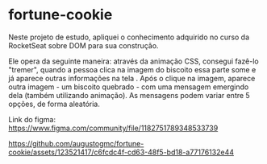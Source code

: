 # fortune-cookie

Neste projeto de estudo, apliquei o conhecimento adquirido no curso da RocketSeat sobre DOM para sua construção.

Ele opera da seguinte maneira: através da animação CSS, consegui fazê-lo "tremer", quando a pessoa clica na imagem do biscoito essa parte some e já aparece outras informações na tela . Após o clique na imagem, aparece outra imagem - um biscoito quebrado - com uma mensagem emergindo dela (também utilizando animação). As mensagens podem variar entre 5 opções, de forma aleatória.

Link do figma: https://www.figma.com/community/file/1182751789348533739



https://github.com/augustogmc/fortune-cookie/assets/123521417/c6fcdc4f-cd63-48f5-bd18-a77176132e44

